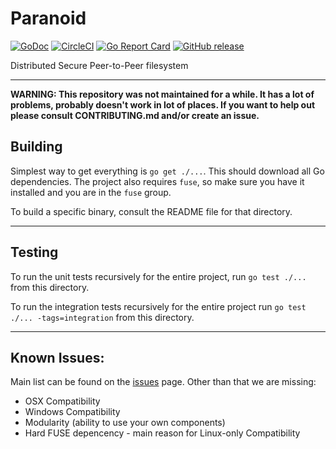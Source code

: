 Paranoid
========
[![GoDoc](https://godoc.org/github.com/pp2p/paranoid?status.svg)](https://godoc.org/github.com/pp2p/paranoid)
[![CircleCI](https://circleci.com/gh/pp2p/paranoid/tree/master.svg?style=shield)](https://circleci.com/gh/pp2p/paranoid/tree/master)
[![Go Report Card](https://goreportcard.com/badge/github.com/pp2p/paranoid)](https://goreportcard.com/report/github.com/pp2p/paranoid)
[![GitHub release](https://img.shields.io/github/release/pp2p/paranoid.svg)](https://github.com/pp2p/paranoid/releases)

Distributed Secure Peer-to-Peer filesystem

---

__WARNING: This repository was not maintained for a while. It has a lot of
problems, probably doesn't work in lot of places. If you want to help out
please consult CONTRIBUTING.md and/or create an issue.__

## Building
Simplest way to get everything is `go get ./...`. This should download all
Go dependencies. The project also requires `fuse`, so make sure you have it
installed and you are in the `fuse` group.

To build a specific binary, consult the README file for that directory.

---

## Testing
To run the unit tests recursively for the entire project, run `go test ./...` from this directory.

To run the integration tests recursively for the entire project run `go test ./... -tags=integration` from this directory.

---

## Known Issues:
Main list can be found on the [issues](https://github.com/pp2p/issues) page.
Other than that we are missing:

- OSX Compatibility
- Windows Compatibility
- Modularity (ability to use your own components)
- Hard FUSE depencency - main reason for Linux-only Compatibility
